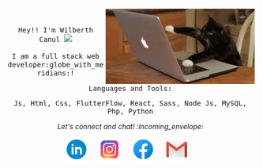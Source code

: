 <p align="center">
  <img src="https://github.com/WilberthCanul33/WilberthCanul33/blob/main/743457785e7543fd62c51e59dcf853d9.gif" width="60%" heigth="80%" align="right">
  <br><br>
  <samp>
    Hey!! I'm Wilberth Canul <img src="https://media.giphy.com/media/WUlplcMpOCEmTGBtBW/giphy.gif" width="30"> 
    <br><br>
    I am a full stack web developer:globe_with_meridians:!
  </samp>
</p>

<p align="center"><samp>Languages and Tools:</samp></p>
  <samp><p align="center">Js, Html, Css, FlutterFlow, React, Sass, Node Js, MySQL, Php, Python</p></samp>

<p align="center">
  <i> Let's connect and chat! :incoming_envelope: </i>
</p>

<p align="center">
<a href="https://www.linkedin.com/in/sarthak77"><img src="https://github.com/sarthak77/sarthak77/blob/master/icons/icons8-linkedin-circled-48.png" alt="LinkedIn"></a> &nbsp; &nbsp;
<a href="https://www.instagram.com/sarthak02singhal/"><img src="https://github.com/sarthak77/sarthak77/blob/master/icons/icons8-instagram-48.png" alt="Instagram"></a> &nbsp; &nbsp;
<a href="https://www.facebook.com/sarthak.singhal.98434"><img src="https://github.com/sarthak77/sarthak77/blob/master/icons/icons8-facebook-48.png" alt="Facebook"></a> &nbsp; &nbsp;
<a href="mailto:sarthak02singhal@gmail.com"><img src="https://github.com/sarthak77/sarthak77/blob/master/icons/icons8-gmail-48.png" alt="Gmail"></a> &nbsp; &nbsp;
</p>

<!--https://icons8.com/icons/set/svg-->


